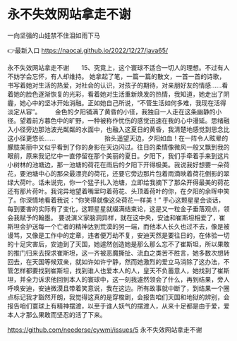# 永不失效网站拿走不谢
一向坚强的山娃禁不住泪如雨下马

👉最新入口 https://naocai.github.io/2022/12/27/java65/

永不失效网站拿走不谢　　15、究竟上，这个寰球不适合一切人的理想。不过有人不妨学会忘怀，有人却维持。
她拿起了笔，一篇一篇的散文，一首一首的诗歌，书写着她对生活的热爱，对社会的认识，对孩子的期待，对亲朋好友的情感……看着她的脸色逐渐恢复的光彩，看着她对生活重新焕发的热情，我知道，她走出了阴霾，她心中的坚冰开始消融。正如她自己所说，“不管生活如何多难，我现在活得淡定从容”。
　　金色的夕阳铺满了黄昏的小径，我独自一人走在这条幽静的小径。望着前方暮色中的旷野，一种被称作忧伤的感觉迅速在我的心中漫延。思绪融入小径旁边那池波光粼粼的水面中，也融入这夏日的黄昏，我清楚地感觉到思念比这小径更悠长......　　　　　　　　抬头遥望天边，夕阳如血！在一阵令人眩晕的朦胧美丽中又似乎看到了你的身影在天边闪过。往日的柔情像微风一般又飘到我的眼前，原来我记忆中一直停留在那个美丽的夏日。夕阳下，我们手牵着手来到这片小树林的池塘边，那一池塘的荷花在雨后的夕阳下开得极美。我说我好想要一朵荷花，要池塘中心的那朵最漂亮的荷花，还要它旁边那片包着雨滴映着荷花倒影的翠绿大荷叶。话未说完，你一个猛子扎入池塘，立即给我摘下了那朵开得最美的荷花还有那片荷叶。我诧异地望着嘴里叼着荷花、头顶着荷叶的你，在夕阳的余晖中笑了。你深情地看着我说：“你笑得就像这朵荷花一样美！”
手心这颗星星会谈话，每到要害的实际有了变化，这颗星星就缀满结束论，这是又一粒金子垂落观点，领会我赋予的翰墨。
要说演义家脑洞异样，就在这中央，安迪和崔斯坦相爱了，崔斯坦会护送每一个亡者的精神达到荒漠的另一端，而他本人长久也过不去，像是被谩骂，又像是工作中的定章，违者便万劫不复，安迪天然是要往日的，在体验一切的十足灾害后，安迪到了天国，她遽然创造她是那么那么忘不了崔斯坦，所以果敢的推门归来去探求崔斯坦，这一齐被恶魔撕扯、流血之类苦不胜言，她多数次想转回去，在天国等候双亲，就如许如许宁静，然而她激烈的爱立马消除了这办法，不管怎样都要找到崔斯坦，找到谁人也爱本人的人，皇天不负蓄意人，她找到了崔斯坦，并全力诉求他回到本人的寰球中，这一刻我遽然领会了什么，再到结果，旁人呼唤安迪，安迪微漠且带着笑意说，我在这边。所有故事就中断了，到结果一个圈点标记我才豁然开朗，我觉得这真的是穿梭剧，会报告咱们天国和地狱的辨别，会报告咱们寰球上有精神摆渡，以至于谁人妖气的摆渡人，从来十足都是由于爱，爱本人才那么果敢而坚忍的活了下来。

https://github.com/neederse/cywmi/issues/5
永不失效网站拿走不谢
